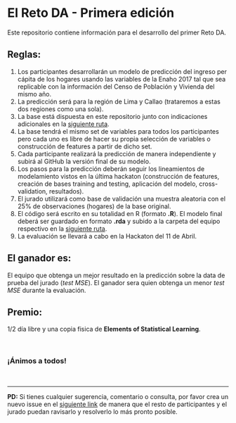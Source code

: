 # El Reto DA - Primera edición
Este repositorio contiene información para el desarrollo del primer Reto DA.

## Reglas:
1.	Los participantes desarrollarán un modelo de predicción del ingreso per cápita de los hogares usando las variables de la Enaho 2017 tal que sea replicable con la información del Censo de Población y Vivienda del mismo año.
2.	La predicción será para la región de Lima y Callao (trataremos a estas dos regiones como una sola).
3.	La base está dispuesta en este repositorio junto con indicaciones adicionales en la [siguiente ruta](https://github.com/FaridRodriguez/El-Reto-DA-1ed/tree/master/Bases).
4.	La base tendrá el mismo set de variables para todos los participantes pero cada uno es libre de hacer su propia selección de variables o construcción de features a partir de dicho set.
5.	Cada participante realizará la predicción de manera independiente y subirá al GitHub la versión final de su modelo.
6.	Los pasos para la predicción deberán seguir los lineamientos de modelamiento vistos en la última hackaton (construcción de features, creación de bases training and testing, aplicación del modelo, cross-validation, resultados).
7.	El jurado utilizará como base de validación una muestra aleatoria con el 25% de observaciones (hogares) de la base original.
8.	El código será escrito en su totalidad en R (formato **.R**). El modelo final deberá ser guardado en formato **.rda** y subido a la carpeta del equipo respectivo en la [siguiente ruta](https://github.com/FaridRodriguez/El-Reto-DA-1ed/tree/master/Resultados).
9.	La evaluación se llevará a cabo en la Hackaton del 11 de Abril.

## El ganador es:
El equipo que obtenga un mejor resultado en la predicción sobre la data de prueba del jurado (*test MSE*). El ganador sera quien obtenga un menor *test MSE* durante la evaluación.

## Premio:
1/2 día libre y una copia fisica de **Elements of Statistical Learning**.

<br/>

### ¡Ánimos a todos!

<br/>

***
**PD:** Si tienes cualquier sugerencia, comentario o consulta, por favor crea un nuevo issue en el [siguiente link](https://github.com/FaridRodriguez/El-Reto-DA-1ed/issues) de manera que el resto de participantes y el jurado puedan ravisarlo y resolverlo lo más pronto posible.
